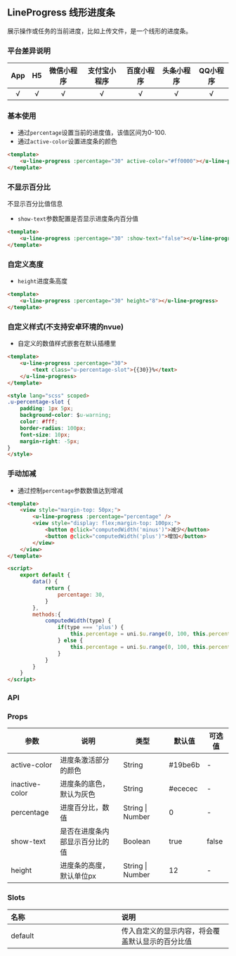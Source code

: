 ## LineProgress 线形进度条 <to-api/>


<demo-model url="/pages/componentsC/progress/index"></demo-model>


展示操作或任务的当前进度，比如上传文件，是一个线形的进度条。

### 平台差异说明

|App|H5|微信小程序|支付宝小程序|百度小程序|头条小程序|QQ小程序|
|:-:|:-:|:-:|:-:|:-:|:-:|:-:|
|√|√|√|√|√|√|√|

### 基本使用

- 通过`percentage`设置当前的进度值，该值区间为0-100.
- 通过`active-color`设置进度条的颜色

```html
<template>
	<u-line-progress :percentage="30" active-color="#ff0000"></u-line-progress>
</template>
```

### 不显示百分比

不显示百分比值信息
- `show-text`参数配置是否显示进度条内百分值

```html
<template>
	<u-line-progress :percentage="30" :show-text="false"></u-line-progress>
</template>
```


### 自定义高度

- `height`进度条高度

```html
<template>
	<u-line-progress :percentage="30" height="8"></u-line-progress>
</template>
```


### 自定义样式(不支持安卓环境的nvue)

- 自定义的数值样式嵌套在默认插槽里

```html
<template>
	<u-line-progress :percentage="30">
		<text class="u-percentage-slot">{{30}}%</text>
	</u-line-progress>
</template>

<style lang="scss" scoped>
.u-percentage-slot {
	padding: 1px 5px;
	background-color: $u-warning;
	color: #fff;
	border-radius: 100px;
	font-size: 10px;
	margin-right: -5px;
}
</style>
```

### 手动加减

- 通过控制`percentage`参数数值达到增减

```html
<template>
	<view style="margin-top: 50px;">
		<u-line-progress :percentage="percentage" />
		<view style="display: flex;margin-top: 100px;">
			<button @click="computedWidth('minus')">减少</button>
			<button @click="computedWidth('plus')">增加</button>
		</view>
	</view>
</template>

<script>
	export default {
		data() {
			return {
				percentage: 30,
			}
		},
		methods:{
			computedWidth(type) {
				if(type === 'plus') {
					this.percentage = uni.$u.range(0, 100, this.percentage + 10)
				} else {
					this.percentage = uni.$u.range(0, 100, this.percentage - 10)
				}
			}
		}
	}
</script>
```


### API

### Props

| 参数          | 说明            | 类型            | 默认值             |  可选值   |
|-------------  |---------------- |---------------|------------------ |-------- |
| active-color | 进度条激活部分的颜色 | String  | #19be6b | - |
| inactive-color | 进度条的底色，默认为灰色 | String  | #ececec | - |
| percentage | 进度百分比，数值 | String \| Number | 0 | - |
| show-text | 是否在进度条内部显示百分比的值 | Boolean | true | false |
| height | 进度条的高度，默认单位px | String \| Number  | 12 | - |


 ### Slots

| 名称 | 说明 |
|:-|:-|
| default <Badge text="1.5.4" /> | 传入自定义的显示内容，将会覆盖默认显示的百分比值 |


<style scoped>
h3[id=slots] + table thead tr th:nth-child(2){
	width: 50%;
}
</style>
